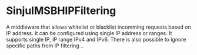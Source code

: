 # SinjulMSBHIPFiltering
A middleware that allows whitelist or blacklist incomming requests based on IP address. It can be configured using single IP address or ranges. It supports single IP, IP range IPv4 and IPv6. There is also possible to ignore specific paths from IP filtering ..
